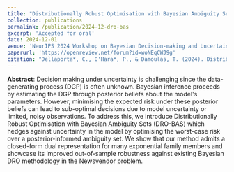 ```yaml
---
title: "Distributionally Robust Optimisation with Bayesian Ambiguity Sets"
collection: publications
permalink: /publication/2024-12-dro-bas
excerpt: 'Accepted for oral'
date: 2024-12-01
venue: 'NeurIPS 2024 Workshop on Bayesian Decision-making and Uncertainty'
paperurl: 'https://openreview.net/forum?id=woNEqCWJ9g'
citation: "Dellaporta*, C., O'Hara*, P., & Damoulas, T. (2024). Distributionally Robust Optimisation with Bayesian Ambiguity Sets. In NeurIPS 2024 Workshop on Bayesian Decision-making and Uncertainty."
---
```


**Abstract**: Decision making under uncertainty is challenging since the data-generating process (DGP) is often unknown. Bayesian inference proceeds by estimating the DGP through posterior beliefs about the model's parameters. However, minimising the expected risk under these posterior beliefs can lead to sub-optimal decisions due to model uncertainty or limited, noisy observations. To address this, we introduce Distributionally Robust Optimisation with Bayesian Ambiguity Sets (DRO-BAS) which hedges against uncertainty in the model by optimising the worst-case risk over a posterior-informed ambiguity set. We show that our method admits a closed-form dual representation for many exponential family members and showcase its improved out-of-sample robustness against existing Bayesian DRO methodology in the Newsvendor problem.
